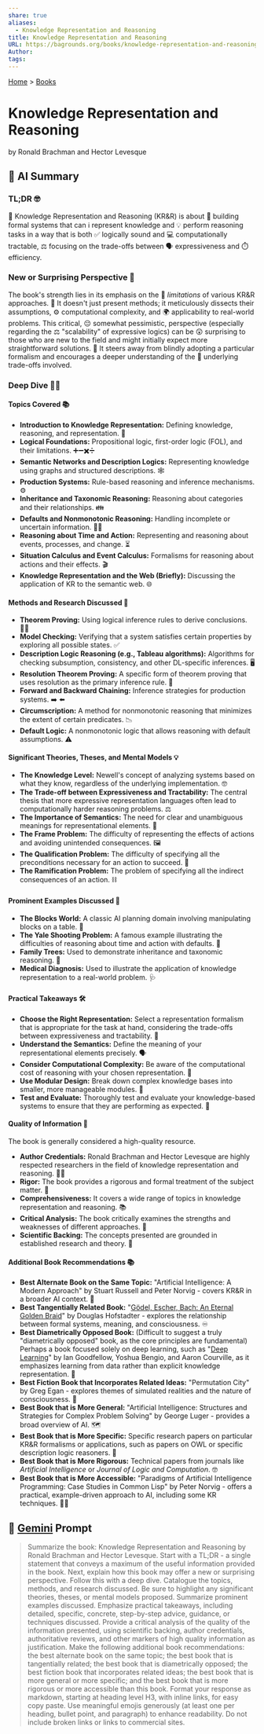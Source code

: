 ```yaml
---
share: true
aliases:
  - Knowledge Representation and Reasoning
title: Knowledge Representation and Reasoning
URL: https://bagrounds.org/books/knowledge-representation-and-reasoning
Author: 
tags: 
---
```

[Home](../index.md) > [Books](./index.md)  
# Knowledge Representation and Reasoning  
by Ronald Brachman and Hector Levesque  
  
## 🤖 AI Summary  
### TL;DR 🤓  
🧠 Knowledge Representation and Reasoning (KR&R) is about 🧱 building formal systems that can ℹ️ represent knowledge and 💡 perform reasoning tasks in a way that is both ✅ logically sound and 💻 computationally tractable, ⚖️ focusing on the trade-offs between 🗣️ expressiveness and ⏱️ efficiency.  
  
### New or Surprising Perspective 🤔  
The book's strength lies in its emphasis on the 🤯 *limitations* of various KR&R approaches. 🧐 It doesn't just present methods; it meticulously dissects their assumptions, ⚙️ computational complexity, and 🌍 applicability to real-world problems. This critical, 😔 somewhat pessimistic, perspective (especially regarding the ⚖️ "scalability" of expressive logics) can be 😲 surprising to those who are new to the field and might initially expect more straightforward solutions. 🧭 It steers away from blindly adopting a particular formalism and encourages a deeper understanding of the 🤝 underlying trade-offs involved.  
  
### Deep Dive 🏊‍♀️  
  
#### Topics Covered 📚  
  
* **Introduction to Knowledge Representation:** Defining knowledge, reasoning, and representation. 🧠  
* **Logical Foundations:** Propositional logic, first-order logic (FOL), and their limitations. ➕➖✖️➗  
* **Semantic Networks and Description Logics:** Representing knowledge using graphs and structured descriptions. 🕸️  
* **Production Systems:** Rule-based reasoning and inference mechanisms. ⚙️  
* **Inheritance and Taxonomic Reasoning:** Reasoning about categories and their relationships. 👪  
* **Defaults and Nonmonotonic Reasoning:** Handling incomplete or uncertain information. 🤷‍♀️  
* **Reasoning about Time and Action:** Representing and reasoning about events, processes, and change. ⏳  
* **Situation Calculus and Event Calculus:** Formalisms for reasoning about actions and their effects. 🎬  
* **Knowledge Representation and the Web (Briefly):** Discussing the application of KR to the semantic web. 🌐  
  
#### Methods and Research Discussed 🔬  
  
* **Theorem Proving:** Using logical inference rules to derive conclusions. 🧑‍⚖️  
* **Model Checking:** Verifying that a system satisfies certain properties by exploring all possible states. ✅  
* **Description Logic Reasoning (e.g., Tableau algorithms):** Algorithms for checking subsumption, consistency, and other DL-specific inferences. 🖥️  
* **Resolution Theorem Proving:** A specific form of theorem proving that uses resolution as the primary inference rule. 🚀  
* **Forward and Backward Chaining:** Inference strategies for production systems. ➡️ ⬅️  
* **Circumscription:** A method for nonmonotonic reasoning that minimizes the extent of certain predicates. 📉  
* **Default Logic:** A nonmonotonic logic that allows reasoning with default assumptions. ⚠️  
  
#### Significant Theories, Theses, and Mental Models 💡  
  
* **The Knowledge Level:** Newell's concept of analyzing systems based on what they know, regardless of the underlying implementation. 🤓  
* **The Trade-off between Expressiveness and Tractability:** The central thesis that more expressive representation languages often lead to computationally harder reasoning problems. ⚖️  
* **The Importance of Semantics:** The need for clear and unambiguous meanings for representational elements. 💬  
* **The Frame Problem:** The difficulty of representing the effects of actions and avoiding unintended consequences. 🖼️  
* **The Qualification Problem:** The difficulty of specifying all the preconditions necessary for an action to succeed. 🤔  
* **The Ramification Problem:** The problem of specifying all the indirect consequences of an action. ⛓️  
  
#### Prominent Examples Discussed 🏦  
  
* **The Blocks World:** A classic AI planning domain involving manipulating blocks on a table. 🧱  
* **The Yale Shooting Problem:** A famous example illustrating the difficulties of reasoning about time and action with defaults. 🔫  
* **Family Trees:** Used to demonstrate inheritance and taxonomic reasoning. 🌳  
* **Medical Diagnosis:** Used to illustrate the application of knowledge representation to a real-world problem. 🩺  
  
#### Practical Takeaways 🛠️  
  
* **Choose the Right Representation:** Select a representation formalism that is appropriate for the task at hand, considering the trade-offs between expressiveness and tractability. 🎯  
* **Understand the Semantics:** Define the meaning of your representational elements precisely. 🗣️  
* **Consider Computational Complexity:** Be aware of the computational cost of reasoning with your chosen representation. 💸  
* **Use Modular Design:** Break down complex knowledge bases into smaller, more manageable modules. 🧩  
* **Test and Evaluate:** Thoroughly test and evaluate your knowledge-based systems to ensure that they are performing as expected. 🧪  
  
#### Quality of Information 💯  
  
The book is generally considered a high-quality resource.  
  
* **Author Credentials:** Ronald Brachman and Hector Levesque are highly respected researchers in the field of knowledge representation and reasoning. 👨‍🏫  
* **Rigor:** The book provides a rigorous and formal treatment of the subject matter. 💪  
* **Comprehensiveness:** It covers a wide range of topics in knowledge representation and reasoning. 📚  
* **Critical Analysis:** The book critically examines the strengths and weaknesses of different approaches. 🧐  
* **Scientific Backing:** The concepts presented are grounded in established research and theory. 🧪  
  
#### Additional Book Recommendations 📚  
  
* **Best Alternate Book on the Same Topic:** "Artificial Intelligence: A Modern Approach" by Stuart Russell and Peter Norvig - covers KR&R in a broader AI context. 🤖  
* **Best Tangentially Related Book:** "[Gödel, Escher, Bach: An Eternal Golden Braid](./godel-escher-bach.md)" by Douglas Hofstadter - explores the relationship between formal systems, meaning, and consciousness. ♾️  
* **Best Diametrically Opposed Book:** (Difficult to suggest a truly "diametrically opposed" book, as the core principles are fundamental) Perhaps a book focused solely on deep learning, such as "[Deep Learning](./deep-learning.md)" by Ian Goodfellow, Yoshua Bengio, and Aaron Courville, as it emphasizes learning from data rather than explicit knowledge representation. 🧠  
* **Best Fiction Book that Incorporates Related Ideas:** "Permutation City" by Greg Egan - explores themes of simulated realities and the nature of consciousness. 🌃  
* **Best Book that is More General:** "Artificial Intelligence: Structures and Strategies for Complex Problem Solving" by George Luger - provides a broad overview of AI. 🗺️  
* **Best Book that is More Specific:** Specific research papers on particular KR&R formalisms or applications, such as papers on OWL or specific description logic reasoners. 🔬  
* **Best Book that is More Rigorous:** Technical papers from journals like *Artificial Intelligence* or *Journal of Logic and Computation*. 🤓  
* **Best Book that is More Accessible:** "Paradigms of Artificial Intelligence Programming: Case Studies in Common Lisp" by Peter Norvig - offers a practical, example-driven approach to AI, including some KR techniques. 👨‍💻  
  
## 💬 [Gemini](https://gemini.google.com) Prompt  
> Summarize the book: Knowledge Representation and Reasoning by Ronald Brachman and Hector Levesque. Start with a TL;DR - a single statement that conveys a maximum of the useful information provided in the book. Next, explain how this book may offer a new or surprising perspective. Follow this with a deep dive. Catalogue the topics, methods, and research discussed. Be sure to highlight any significant theories, theses, or mental models proposed. Summarize prominent examples discussed. Emphasize practical takeaways, including detailed, specific, concrete, step-by-step advice, guidance, or techniques discussed. Provide a critical analysis of the quality of the information presented, using scientific backing, author credentials, authoritative reviews, and other markers of high quality information as justification. Make the following additional book recommendations: the best alternate book on the same topic; the best book that is tangentially related; the best book that is diametrically opposed; the best fiction book that incorporates related ideas; the best book that is more general or more specific; and the best book that is more rigorous or more accessible than this book. Format your response as markdown, starting at heading level H3, with inline links, for easy copy paste. Use meaningful emojis generously (at least one per heading, bullet point, and paragraph) to enhance readability. Do not include broken links or links to commercial sites.